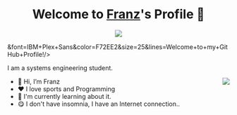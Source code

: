 <p align="center">
  <h1 align="center">Welcome to <a href="https://github.com/MrBlueBird2">Franz</a>'s Profile 👋</h1>
</p>
<p align="center">
  <a align="center" href="tps://github.com/DenverCoder1/readme-typing-svg"><img src="https://readme-typing-svg.herokuapp.com?&font=IBM+Plex+Sans&color=F72EE2&size=25&lines=Welcome+to+my+GitHub+Profile!;I'm+a+programmer;I'm+a+Flask+developer" /></a>
</p>&font=IBM+Plex+Sans&color=F72EE2&size=25&lines=Welcome+to+my+GitHub+Profile!/></a>
</p>
<p>I am a systems engineering student.</p>
<img align="right" src="https://media.giphy.com/media/M9gbBd9nbDrOTu1Mqx/giphy.gif">
<ul>
  <li>👋 Hi, I’m Franz
  <li>❤️ I love sports and Programming 
  <li>🌱 I'm currently learning about it.</li>
  <li>😋​ I don't have insomnia, I have an Internet connection..</li>
</ul>
